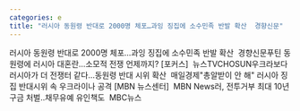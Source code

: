 ```yaml
---
categories: e
title: "러시아 동원령 반대로 2000명 체포…과잉 징집에 소수민족 반발 확산  경향신문"
---
```

러시아 동원령 반대로 2000명 체포…과잉 징집에 소수민족 반발 확산&nbsp;&nbsp;경향신문푸틴 동원령에 러시아 대혼란…소모적 전쟁 언제까지? [포커스]&nbsp;&nbsp;뉴스TVCHOSUN우크라보다 러시아가 더 전쟁터 같다…동원령 반대 시위 확산&nbsp;&nbsp;매일경제"총알받이 안 해" 러시아 징집 반대시위 속 우크라이나 공격 [MBN 뉴스센터]&nbsp;&nbsp;MBN News러, 전투거부 최대 10년 구금 처벌..채무유예 유인책도&nbsp;&nbsp;MBC뉴스